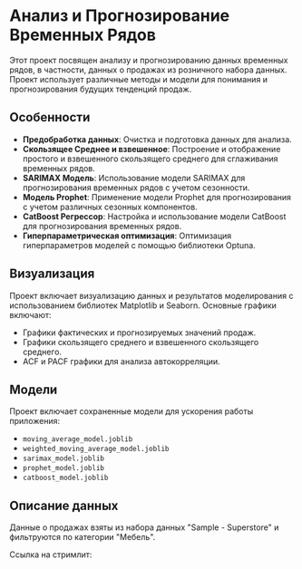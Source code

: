 # Анализ и Прогнозирование Временных Рядов

Этот проект посвящен анализу и прогнозированию данных временных рядов, в частности, данных о продажах из розничного набора данных. Проект использует различные методы и модели для понимания и прогнозирования будущих тенденций продаж.

## Особенности

- **Предобработка данных**: Очистка и подготовка данных для анализа.
- **Скользящее Среднее и взвешенное**: Построение и отображение простого и взвешенного скользящего среднего для сглаживания временных рядов.
- **SARIMAX Модель**: Использование модели SARIMAX для прогнозирования временных рядов с учетом сезонности.
- **Модель Prophet**: Применение модели Prophet для прогнозирования с учетом различных сезонных компонентов.
- **CatBoost Регрессор**: Настройка и использование модели CatBoost для прогнозирования временных рядов.
- **Гиперпараметрическая оптимизация**: Оптимизация гиперпараметров моделей с помощью библиотеки Optuna.

## Визуализация

Проект включает визуализацию данных и результатов моделирования с использованием библиотек Matplotlib и Seaborn. Основные графики включают:

- Графики фактических и прогнозируемых значений продаж.
- Графики скользящего среднего и взвешенного скользящего среднего.
- ACF и PACF графики для анализа автокорреляции.


## Модели

Проект включает сохраненные модели для ускорения работы приложения:

- `moving_average_model.joblib`
- `weighted_moving_average_model.joblib`
- `sarimax_model.joblib`
- `prophet_model.joblib`
- `catboost_model.joblib`

## Описание данных

Данные о продажах взяты из набора данных "Sample - Superstore" и фильтруются по категории "Мебель".  

Ссылка на стримлит: 

